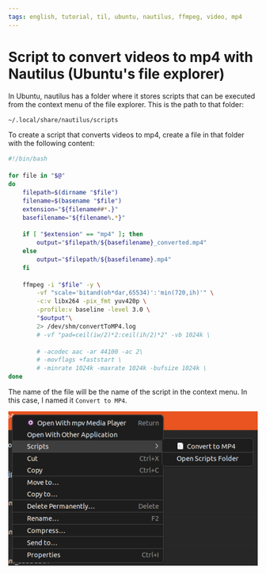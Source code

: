 ```yaml
---
tags: english, tutorial, til, ubuntu, nautilus, ffmpeg, video, mp4
---
```


# Script to convert videos to mp4 with Nautilus (Ubuntu's file explorer)

In Ubuntu, nautilus has a folder where it stores scripts that can be executed from the context menu of the file explorer. This is the path to that folder:

```bash
~/.local/share/nautilus/scripts
```

To create a script that converts videos to mp4, create a file in that folder with the following content:

```bash
#!/bin/bash

for file in "$@"
do
    filepath=$(dirname "$file")
    filename=$(basename "$file")
    extension="${filename##*.}"
    basefilename="${filename%.*}"

    if [ "$extension" == "mp4" ]; then
        output="$filepath/${basefilename}_converted.mp4"
    else
        output="$filepath/${basefilename}.mp4"
    fi

	ffmpeg -i "$file" -y \
		-vf "scale='bitand(oh*dar,65534)':'min(720,ih)'" \
		-c:v libx264 -pix_fmt yuv420p \
		-profile:v baseline -level 3.0 \
		"$output"\
		2> /dev/shm/convertToMP4.log
		# -vf "pad=ceil(iw/2)*2:ceil(ih/2)*2" -vb 1024k \

		# -acodec aac -ar 44100 -ac 2\
		# -movflags +faststart \
		# -minrate 1024k -maxrate 1024k -bufsize 1024k \
done
```

The name of the file will be the name of the script in the context menu. In this case, I named it `Convert to MP4`.

![Context menu showing the "Convert to MP4" option](image-7.png)
